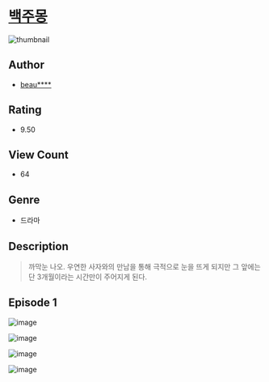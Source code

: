 # [백주몽](https://comic.naver.com/challenge/list?titleId=810085)
![thumbnail](https://image-comic.pstatic.net/user_contents_data/challenge_comic/2023/05/23/360960/upload_3832907851884541753_480x623.jpeg)

## Author
- [beau****](https://comic.naver.com/artistTitle?id=360960)

## Rating
- 9.50

## View Count
- 64

## Genre
- 드라마

## Description
> 까막눈 나오. 우연한 사자와의 만남을 통해 극적으로 눈을 뜨게 되지만 그 앞에는 단 3개월이라는 시간만이 주어지게 된다.


## Episode 1
![image](https://image-comic.pstatic.net/user_contents_data/challenge_comic/2023/05/23/360960/upload_3617571587598934883.jpeg)

![image](https://image-comic.pstatic.net/user_contents_data/challenge_comic/2023/05/23/360960/upload_3847535772529156705.jpeg)

![image](https://image-comic.pstatic.net/user_contents_data/challenge_comic/2023/05/23/360960/upload_3833185843575861811.jpeg)

![image](https://image-comic.pstatic.net/user_contents_data/challenge_comic/2023/05/23/360960/upload_3546079362416730465.jpeg)

